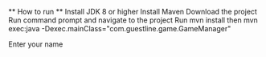 ** How to run ** 
Install JDK 8 or higher 
Install Maven 
Download the project 
Run command prompt and navigate to the project
Run 
mvn install 
then
mvn exec:java -Dexec.mainClass="com.guestline.game.GameManager"

Enter your name
